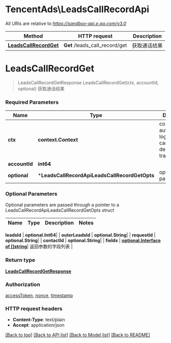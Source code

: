 # TencentAds\LeadsCallRecordApi

All URIs are relative to *https://sandbox-api.e.qq.com/v3.0*

Method | HTTP request | Description
------------- | ------------- | -------------
[**LeadsCallRecordGet**](LeadsCallRecordApi.md#LeadsCallRecordGet) | **Get** /leads_call_record/get | 获取通话结果


# **LeadsCallRecordGet**
> LeadsCallRecordGetResponse LeadsCallRecordGet(ctx, accountId, optional)
获取通话结果

### Required Parameters

Name | Type | Description  | Notes
------------- | ------------- | ------------- | -------------
 **ctx** | **context.Context** | context for authentication, logging, cancellation, deadlines, tracing, etc.
  **accountId** | **int64**|  | 
 **optional** | ***LeadsCallRecordApiLeadsCallRecordGetOpts** | optional parameters | nil if no parameters

### Optional Parameters
Optional parameters are passed through a pointer to a LeadsCallRecordApiLeadsCallRecordGetOpts struct

Name | Type | Description  | Notes
------------- | ------------- | ------------- | -------------

 **leadsId** | **optional.Int64**|  | 
 **outerLeadsId** | **optional.String**|  | 
 **requestId** | **optional.String**|  | 
 **contactId** | **optional.String**|  | 
 **fields** | [**optional.Interface of []string**](string.md)| 返回参数的字段列表 | 

### Return type

[**LeadsCallRecordGetResponse**](LeadsCallRecordGetResponse.md)

### Authorization

[accessToken](../README.md#accessToken), [nonce](../README.md#nonce), [timestamp](../README.md#timestamp)

### HTTP request headers

 - **Content-Type**: text/plain
 - **Accept**: application/json

[[Back to top]](#) [[Back to API list]](../README.md#documentation-for-api-endpoints) [[Back to Model list]](../README.md#documentation-for-models) [[Back to README]](../README.md)

